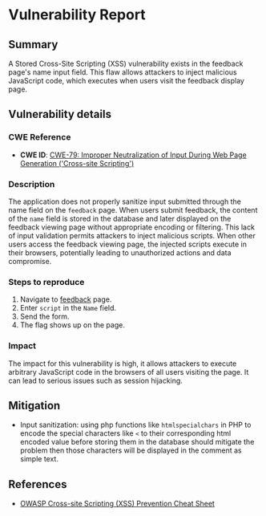 # Vulnerability Report

## Summary

A Stored Cross-Site Scripting (XSS) vulnerability exists in the feedback page's name input field. This flaw allows attackers to inject malicious JavaScript code, which executes when users visit the feedback display page.

## Vulnerability details

### CWE Reference

- **CWE ID**: [CWE-79: Improper Neutralization of Input During Web Page Generation ('Cross-site Scripting')](https://cwe.mitre.org/data/definitions/79.html)

### Description

The application does not properly sanitize input submitted through the name field on the `feedback` page. When users submit feedback, the content of the `name` field is stored in the database and later displayed on the feedback viewing page without appropriate encoding or filtering. This lack of input validation permits attackers to inject malicious scripts. When other users access the feedback viewing page, the injected scripts execute in their browsers, potentially leading to unauthorized actions and data compromise.

### Steps to reproduce

1. Navigate to [feedback](http://darkly/index.php?page=feedback) page.
2. Enter `script` in the `Name` field.
3. Send the form.
3. The flag shows up on the page.

### Impact
The impact for this vulnerability is high, it allows attackers to execute arbitrary JavaScript code in the browsers of all users visiting the page. It can lead to serious issues such as session hijacking.

## Mitigation
- Input sanitization: using php functions like `htmlspecialchars` in PHP to encode the special characters like `<` to their corresponding html encoded value before storing them in the database should mitigate the problem then those characters will be displayed in the comment as simple text.

## References
- [OWASP Cross-site Scripting (XSS) Prevention Cheat Sheet](https://cheatsheetseries.owasp.org/cheatsheets/Cross_Site_Scripting_Prevention_Cheat_Sheet.html)
